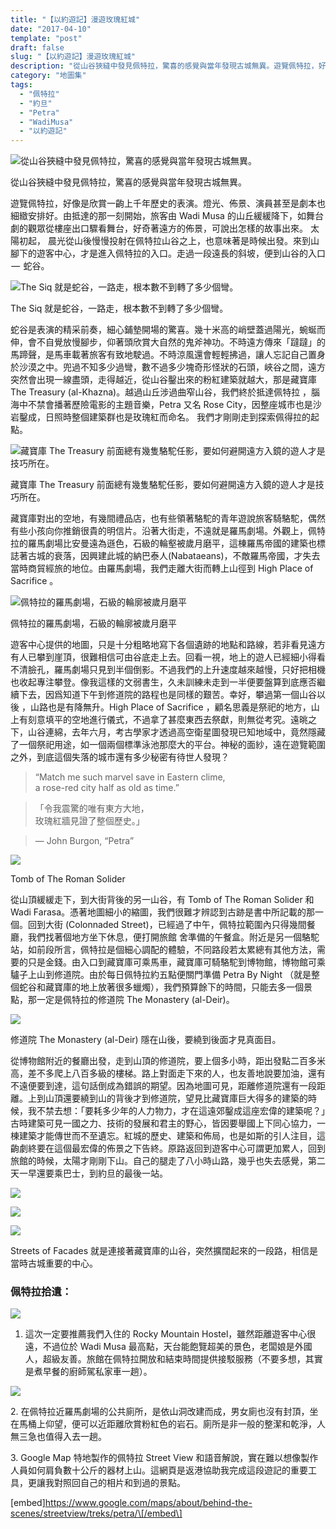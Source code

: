 ```yaml
---
title: "【以約遊記】漫遊玫瑰紅城"
date: "2017-04-10"
template: "post"
draft: false
slug: "【以約遊記】漫遊玫瑰紅城"
description: "從山谷狹縫中發見佩特拉，驚喜的感覺與當年發現古城無異。遊覽佩特拉，好像是欣賞一齣上千年歷史的表演。燈光、佈景、演員甚至是劇本也細緻安排好。由抵達的那一刻開始，旅客由 Wadi Musa 的山丘緩緩降下，如舞台劇的觀眾從樓座出口驟看舞台，好奇著遠方的佈景，可說出怎樣的故事出來。"
category: "地圖集"
tags:
  - "佩特拉"
  - "約旦"
  - "Petra"
  - "WadiMusa"
  - "以約遊記"
---
```


![從山谷狹縫中發見佩特拉，驚喜的感覺與當年發現古城無異。](images/93248-1tkuyfsjq6ibsmbf39c76ua.jpeg)

從山谷狹縫中發見佩特拉，驚喜的感覺與當年發現古城無異。

遊覽佩特拉，好像是欣賞一齣上千年歷史的表演。燈光、佈景、演員甚至是劇本也細緻安排好。由抵達的那一刻開始，旅客由 Wadi Musa 的山丘緩緩降下，如舞台劇的觀眾從樓座出口驟看舞台，好奇著遠方的佈景，可說出怎樣的故事出來。 太陽初起， 晨光從山後慢慢投射在佩特拉山谷之上，也意味著是時候出發。來到山腳下的遊客中心，才是進入佩特拉的入口。走過一段遠長的斜坡，便到山谷的入口  —  蛇谷。

![The Siq 就是蛇谷，一路走，根本數不到轉了多少個彎。](images/bc3fd-1j_oaiq64iqtbog6nybeseg.jpeg)

The Siq 就是蛇谷，一路走，根本數不到轉了多少個彎。

蛇谷是表演的精采前奏，細心鋪墊開場的驚喜。幾十米高的峭壁蓋過陽光，蜿蜒而伸，會不自覺放慢腳步，仰著頭欣賞大自然的鬼斧神功。不時遠方傳來「躂躂」的馬蹄聲，是馬車載著旅客有致地駛過。不時涼風還會輕輕拂過，讓人忘記自己置身於沙漠之中。兜過不知多少過彎，數不過多少塊奇形怪狀的石頭，峽谷之間，遠方突然會出現一線盡頭，走得越近，從山谷鑿出來的粉紅建築就越大，那是藏寶庫 The Treasury (al-Khazna)。越過山丘涉過曲窄山谷，我們終於抵達佩特拉 ，腦海中不禁會播著歷險電影的主題音樂，Petra 又名 Rose City，因整座城市也是沙岩鑿成，日照時整個建築群也是玫瑰紅而命名。 我們才剛剛走到探索佩得拉的起點。

![藏寶庫 The Treasury 前面總有幾隻駱駝任影，要如何避開遠方入鏡的遊人才是技巧所在。](images/24c01-1zya5uhneyjcrmms835ghka.jpeg)

藏寶庫 The Treasury 前面總有幾隻駱駝任影，要如何避開遠方入鏡的遊人才是技巧所在。

藏寶庫對出的空地，有幾間禮品店，也有些領著駱駝的青年遊說旅客騎駱駝，偶然有些小孩向你推銷很貴的明信片。沿著大街走，不遠就是羅馬劇場。外觀上，佩特拉的羅馬劇場比安曼遠為遜色，石級的輪壑被歲月磨平，這棟羅馬帝國的建築也標誌著古城的衰落，因興建此城的納巴泰人(Nabataeans)，不敵羅馬帝國，才失去當時商貿經旅的地位。由羅馬劇場，我們走離大街而轉上山徑到 High Place of Sacrifice 。

![佩特拉的羅馬劇場，石級的輪廓被歲月磨平](images/96945-1a1luxyh3dqv15bw119k3sq.jpeg)

佩特拉的羅馬劇場，石級的輪廓被歲月磨平

遊客中心提供的地圖，只是十分粗略地寫下各個遺跡的地點和路線，若非看見遠方有人已攀到崖頂，很難相信可由谷底走上去。回看一視，地上的遊人已經細小得看不清臉孔，羅馬劇場只見到半個倒影。不過我們的上升速度越來越慢，只好把相機也收起專注攀登。像我這樣的文弱書生，久未訓練未走到一半便要盤算到底應否繼續下去，因爲知道下午到修道院的路程也是同樣的艱苦。幸好，攀過第一個山谷以後 ，山路也是有降無升。High Place of Sacrifice ，顧名思義是祭祀的地方，山上有刻意填平的空地進行儀式，不過拿了甚麼東西去祭獻，則無從考究。遠晀之下，山谷連綿，去年六月，考古學家才透過高空衛星圖發現已知地域中，竟然隱藏了一個祭祀用途，如一個兩個標準泳池那麼大的平台。神秘的面紗，遠在遊覽範圍之外，到底這個失落的城市還有多少秘密有待世人發現？

> “Match me such marvel save in Eastern clime,  
> a rose-red city half as old as time.”

> 「令我震驚的唯有東方大地，  
> 玫瑰紅牆見證了整個歷史。」

> — John Burgon, “Petra”

![](images/92135-1mrsumsys0m-ug2v3_gmxoa.jpeg)

Tomb of The Roman Solider

從山頂緩緩走下，到大街背後的另一山谷，有 Tomb of The Roman Solider 和 Wadi Farasa。憑著地圖細小的縮圖，我們很難才辨認到古跡是書中所記載的那一個。回到大街 (Colonnaded Street)，已經過了中午，佩特拉範圍內只得幾間餐廳，我們找著個地方坐下休息，便打開旅館 舍準備的午餐盒。附近是另一個駱駝站，如前段所言，佩特拉是個細心調配的體驗，不同路段若太累總有其他方法，需要的只是金錢。由入口到藏寶庫可乘馬車，藏寶庫可騎駱駝到博物館，博物館可乘驢子上山到修道院。由於每日佩特拉約五點便關門準備 Petra By Night （就是整個蛇谷和藏寶庫的地上放著很多蠟燭），我們預算餘下的時間，只能去多一個景點，那一定是佩特拉的修道院 The Monastery (al-Deir)。

![](images/bcb6d-1bmtioeh4u81dvoy1kpsguq.jpeg)

修道院 The Monastery (al-Deir) 隱在山後，要繞到後面才見真面目。

從博物館附近的餐廳出發，走到山頂的修道院，要上個多小時，距出發點二百多米高，差不多爬上八百多級的樓梯。路上對面走下來的人，也友善地說要加油，還有不遠便要到達，這句話倒成為錯誤的期望。因為地圖可見，距離修道院還有一段距離。上到山頂還要繞到山的背後才到修道院，望見比藏寶庫巨大得多的建築的時候，我不禁去想：「要耗多少年的人力物力，才在這遠郊鑿成這座宏偉的建築呢？」古時建築可見一國之力、技術的發展和君主的野心，皆因要舉國上下同心協力，一棟建築才能傳世而不至遺忘。紅城的歷史、建築和佈局，也是如斯的引人注目，這齣劇終要在這個最宏偉的佈景之下告終。原路返回到遊客中心可謂更加累人，回到旅館的時候，太陽才剛剛下山。自己的腿走了八小時山路，幾乎也失去感覺，第二天一早還要乘巴士，到約旦的最後一站。

![](images/33c64-1hysnehpkam94noralachgg.jpeg)

![](images/dd281-1j-qrhduntoyzh6brbgpv2a.jpeg)

![](images/1603d-1c_cuctbiuuhnenex_dscnq.jpeg)

Streets of Facades 就是連接著藏寶庫的山谷，突然擴闊起來的一段路，相信是當時古城重要的中心。

### 佩特拉拾遺：

![](images/8d720-1tlvy0x_65lvsc8fidaqw6a.jpeg)

1. 這次一定要推薦我們入住的 Rocky Mountain Hostel，雖然距離遊客中心很遠，不過位於 Wadi Musa 最高點，天台能飽覽超美的景色，老闆娘是外國人，超級友善。旅館在佩特拉開放和結束時間提供接駁服務（不要多想，其實是煮早餐的廚師駕私家車一趟）。

![](images/0f6fc-11mlkdew8ly_ldhv3-rd0hw.jpeg)

2\. 在佩特拉近羅馬劇場的公共廁所，是依山洞改建而成，男女廁也沒有封頂，坐在馬桶上仰望，便可以近距離欣賞粉紅色的岩石。廁所是非一般的整潔和乾淨，人無三急也值得入去一趟。

3\. Google Map 特地製作的佩特拉 Street View 和語音解說，實在難以想像製作人員如何肩負數十公斤的器材上山。這網頁是返港協助我完成這段遊記的重要工具，更讓我對照回自己的相片和到過的景點。

\[embed\]https://www.google.com/maps/about/behind-the-scenes/streetview/treks/petra/\[/embed\]

